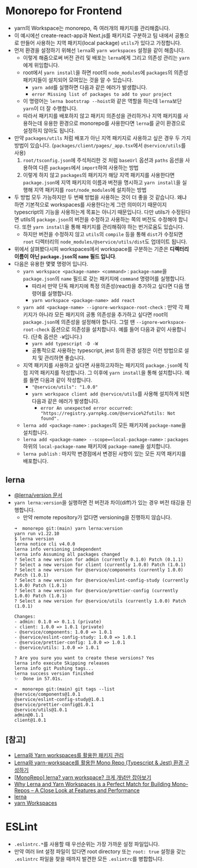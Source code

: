 # Monorepo for Frontend

- yarn의 Workspace는 monorepo, 즉 여러개의 패키지를 관리해줍니다.
- 이 예시에선 create-react-app과 Next.js를 패키지로 구분하고 팀 내에서 공통으로 만들어 사용하는 지역 패키지(local package) `utils`가 있다고 가정합니다.
- 먼저 환경을 설정하기 위해선 `lerna`와 `yarn workspaces` 설정을 같이 해줍니다.
  - 이렇게 해줌으로써 버전 관리 및 배포는 `lerna`에게 그리고 의존성 관리는 `yarn`에게 위임합니다.
  - root에서 `yarn install`을 하면 root의 `node_modules`에 `packages`의 의존성 패키지들이 설치되어 모여있는 것을 알 수 있습니다.
    - `yarn add`를 실행하면 다음과 같은 에러가 발생합니다.
    - `error Missing list of packages to add to your project`
  - 이 명령어는 `lerna bootstrap --hoist`와 같은 역할을 하는데 `lerna`보단 `yarn`이 더 잘 수행합니다.
  - 따라서 패키지를 배포하지 않고 패키지 의존성을 관리하거나 지역 패키지를 사용하는데 유용한 환경으로 monorepo를 사용한다면 `lerna`를 굳이 환경으로 설정하지 않아도 됩니다.
- 만약 `packages/utils` 처럼 배포가 아닌 지역 패키지로 사용하고 싶은 경우 두 가지 방법이 있습니다. (`packages/client/pages/_app.tsx`에서 `@service/utils`를 사용)
  1. `root/tsconfig.json`에 주석처리한 것 처럼 `baseUrl` 옵션과 `paths` 옵션을 사용하여 다른 `packages`에서 `import`하여 사용하는 방법
  2. 이렇게 하지 않고 `packages`의 패키지가 해당 지역 패키지를 사용한다면 `package.json`에 지역 패키지의 이름과 버전을 명시하고 `yarn install`을 실행해 지역 패키지를 `root/node_modules`에 설치하는 방법
- 두 방법 모두 가능하지만 두 번째 방법을 사용하는 것이 더 좋을 것 같습니다. 왜냐하면 기본적으로 workspaces를 사용한다는게 그런 의미이기 때문이지 typescript의 기능을 사용하는게 목표는 아니기 때문입니다. 다만 utils가 수정된다면 utils의 `package.json`의 버전을 수정하고 사용하는 쪽의 버전도 수정해야 합니다. 또한 `yarn install`을 통해 패키지를 관리해줘야 하는 번거로움도 있습니다.
  - 하지만 버전을 수정하지 않고 `utils`의 `compile` 등을 통해 `dist`가 수정되면 `root` 디렉터리의 `node_modules/@service/utils/dist`도 업데이트 됩니다.
- 위에서 살펴봤다시피 workspaces에서 workspace를 구분하는 기준은 **디렉터리 이름이 아닌 `package.json`의 `name` 필드 입니다**.
- 다음은 유용한 몇몇 명령어 입니다.
  - `yarn workspace <package-name> <command>` : `package-name`을 `package.json`의 `name` 필드로 갖는 패키지에 `command` 명령어를 실행합니다.
    - 따라서 만약 단독 패키지에 특정 의존성(react)을 추가하고 싶다면 다음 명령어를 실행합니다.
    - `yarn workspace <package-name> add react`
  - `yarn add <package-name> --ignore-workspace-root-check` : 만약 각 패키지가 아니라 모든 패키지의 공통 의존성을 추가하고 싶다면 root의 `package.json`에 의존성을 설정해야 합니다. 그럴 땐 `--ignore-workspace-root-check` 옵션으로 의존성을 설치합니다. 예를 들어 다음과 같이 사용합니다. (단축 옵션은 `-W`입니다.)
    - `yarn add typescript -D -W`
    - 공통적으로 사용하는 typescript, jest 등의 환경 설정은 이런 방법으로 설치 및 관리하면 좋습니다.
  - 지역 패키지를 사용하고 싶다면 사용하고자하는 패키지의 `package.json`에 직접 지역 패키지를 작성합니다. 그 이후에 `yarn install`을 통해 설치합니다. 예를 들면 다음과 같이 작성합니다.
    - `"@service/utils": "1.0.0"`
    - `yarn workspace client add @service/utils`를 사용해 설치하게 되면 다음과 같은 에러가 발생합니다.
      - `error An unexpected error occurred: "https://registry.yarnpkg.com/@service%2futils: Not found".`
  - `lerna add <package-name>` : `packages`의 모든 패키지에 `package-name`을 설치합니다.
  - `lerna add <package-name> --scope=<local-package-name>` : `packages` 하위의 `local-package-name` 패키지에 `package-name`을 설치합니다.
  - `lerna publish` : 마지막 변경점에서 변경된 사항이 있는 모든 지역 패키지를 배포합니다.

## lerna
- [@lerna/version 문서](https://github.com/lerna/lerna/tree/main/commands/version#readme)
- `yarn lerna:version`을 실행하면 전 버전과 차이(diff)가 있는 경우 버전 태깅을 진행합니다.
  - 만약 remote repository가 없다면 versioning을 진행하지 않습니다.
  ```shell
  ➜  monorepo git:(main) yarn lerna:version
  yarn run v1.22.10
  $ lerna version
  lerna notice cli v4.0.0
  lerna info versioning independent
  lerna info Assuming all packages changed
  ? Select a new version for admin (currently 0.1.0) Patch (0.1.1)
  ? Select a new version for client (currently 1.0.0) Patch (1.0.1)
  ? Select a new version for @service/components (currently 1.0.0) Patch (1.0.1)
  ? Select a new version for @service/eslint-config-study (currently 1.0.0) Patch (1.0.1)
  ? Select a new version for @service/prettier-config (currently 1.0.0) Patch (1.0.1)
  ? Select a new version for @service/utils (currently 1.0.0) Patch (1.0.1)

  Changes:
  - admin: 0.1.0 => 0.1.1 (private)
  - client: 1.0.0 => 1.0.1 (private)
  - @service/components: 1.0.0 => 1.0.1
  - @service/eslint-config-study: 1.0.0 => 1.0.1
  - @service/prettier-config: 1.0.0 => 1.0.1
  - @service/utils: 1.0.0 => 1.0.1

  ? Are you sure you want to create these versions? Yes
  lerna info execute Skipping releases
  lerna info git Pushing tags...
  lerna success version finished
  ✨  Done in 57.01s.
  ```
  ```shell
  ➜  monorepo git:(main) git tags --list
  @service/components@1.0.1
  @service/eslint-config-study@1.0.1
  @service/prettier-config@1.0.1
  @service/utils@1.0.1
  admin@0.1.1
  client@1.0.1
  ```

## [참고]
- [Lerna와 Yarn workspaces를 활용한 패키지 관리](https://medium.com/wantedjobs/lerna%EC%99%80-yarn-workspaces%EB%A5%BC-%ED%99%9C%EC%9A%A9%ED%95%9C-%ED%8C%A8%ED%82%A4%EC%A7%80-%EA%B4%80%EB%A6%AC-429d2a685486)
- [Lerna와 yarn-workspace를 활용한 Mono Repo (Typescript & Jest) 환경 구성하기](https://jojoldu.tistory.com/585)
- [[MonoRepo] lerna? yarn workspace? 크게 개념만 잡아보기](https://simsimjae.medium.com/monorepo-lerna-yarn-workspace-%ED%81%AC%EA%B2%8C-%EA%B0%9C%EB%85%90%EB%A7%8C-%EC%9E%A1%EC%95%84%EB%B3%B4%EA%B8%B0-c58bc4ba31fe)
- [Why Lerna and Yarn Workspaces is a Perfect Match for Building Mono-Repos – A Close Look at Features and Performance](https://doppelmutzi.github.io/monorepo-lerna-yarn-workspaces/)
- [lerna](https://github.com/lerna/lerna)
- [yarn Workspaces](https://classic.yarnpkg.com/en/docs/workspaces)

# ESLint

- `.eslintrc.*`를 사용할 때 우선순위는 가장 가까운 설정 파일입니다.
- 만약 여러 lint 설정 파일이 있다면 root directory 또는 `root: true` 설정을 갖는 `.eslintrc` 파일을 찾을 때까지 발견한 모든 `.eslintrc`를 병합합니다.
